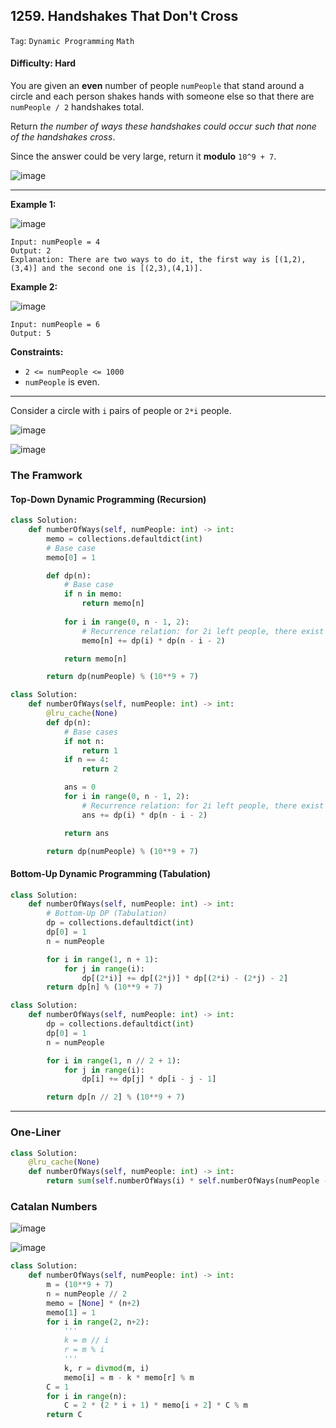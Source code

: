 ## 1259. Handshakes That Don't Cross

```Tag```: ```Dynamic Programming``` ```Math```

#### Difficulty: Hard

You are given an __even__ number of people ```numPeople``` that stand around a circle and each person shakes hands with someone else so that there are ```numPeople / 2``` handshakes total.

Return _the number of ways these handshakes could occur such that none of the handshakes cross_.

Since the answer could be very large, return it __modulo__ ```10^9 + 7```.

![image](https://user-images.githubusercontent.com/35042430/220688007-d6651779-763b-4290-a4da-9bff67687ca7.png)

---

__Example 1:__

![image](https://assets.leetcode.com/uploads/2019/07/11/5125_example_2.png)
```
Input: numPeople = 4
Output: 2
Explanation: There are two ways to do it, the first way is [(1,2),(3,4)] and the second one is [(2,3),(4,1)].
```

__Example 2:__

![image](https://assets.leetcode.com/uploads/2019/07/11/5125_example_3.png)
```
Input: numPeople = 6
Output: 5
```

__Constraints:__

- ```2 <= numPeople <= 1000```
- ```numPeople``` is even.

---

Consider a circle with ```i``` pairs of people or ```2*i``` people.

![image](https://leetcode.com/problems/handshakes-that-dont-cross/solutions/3058204/Figures/1259/1259_circle.drawio.png)

![image](https://user-images.githubusercontent.com/35042430/220707245-6eb4991c-071f-461c-9d87-773c1ca3a0f9.png)

### The Framwork

#### Top-Down Dynamic Programming (Recursion)

```Python
class Solution:
    def numberOfWays(self, numPeople: int) -> int:
        memo = collections.defaultdict(int)
        # Base case
        memo[0] = 1

        def dp(n):
            # Base case
            if n in memo:
                return memo[n]
            
            for i in range(0, n - 1, 2):
                # Recurrence relation: for 2i left people, there exist 2n - 2 - 2i right people
                memo[n] += dp(i) * dp(n - i - 2)

            return memo[n]

        return dp(numPeople) % (10**9 + 7)
```

```Python
class Solution:
    def numberOfWays(self, numPeople: int) -> int:
        @lru_cache(None)
        def dp(n):
            # Base cases
            if not n:
                return 1
            if n == 4:
                return 2

            ans = 0
            for i in range(0, n - 1, 2):
                # Recurrence relation: for 2i left people, there exist 2n - 2 - 2i right people
                ans += dp(i) * dp(n - i - 2)

            return ans

        return dp(numPeople) % (10**9 + 7)
```


#### Bottom-Up Dynamic Programming (Tabulation)

```Python
class Solution:
    def numberOfWays(self, numPeople: int) -> int:
        # Bottom-Up DP (Tabulation)
        dp = collections.defaultdict(int)
        dp[0] = 1
        n = numPeople

        for i in range(1, n + 1):
            for j in range(i):
                dp[(2*i)] += dp[(2*j)] * dp[(2*i) - (2*j) - 2]
        return dp[n] % (10**9 + 7)
```

```Python
class Solution:
    def numberOfWays(self, numPeople: int) -> int:
        dp = collections.defaultdict(int)
        dp[0] = 1
        n = numPeople

        for i in range(1, n // 2 + 1):
            for j in range(i):
                dp[i] += dp[j] * dp[i - j - 1]

        return dp[n // 2] % (10**9 + 7)
```

---

### One-Liner

```Python
class Solution:
    @lru_cache(None)
    def numberOfWays(self, numPeople: int) -> int:
        return sum(self.numberOfWays(i) * self.numberOfWays(numPeople - i - 2) for i in range(0, numPeople, 2)) % (10**9 + 7) if numPeople else 1
```
        
### Catalan Numbers

![image](https://leetcode.com/problems/handshakes-that-dont-cross/solutions/3058204/Figures/1259/1259_intersection.drawio.png)

![image](https://leetcode.com/problems/handshakes-that-dont-cross/solutions/3058204/Figures/1259/1259_intersection_straight.drawio.png)

```Python
class Solution:
    def numberOfWays(self, numPeople: int) -> int:
        m = (10**9 + 7)
        n = numPeople // 2
        memo = [None] * (n+2)
        memo[1] = 1
        for i in range(2, n+2):
            '''
            k = m // i
            r = m % i
            '''
            k, r = divmod(m, i)
            memo[i] = m - k * memo[r] % m
        C = 1
        for i in range(n):
            C = 2 * (2 * i + 1) * memo[i + 2] * C % m
        return C
```
